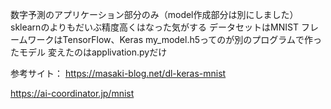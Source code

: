 数字予測のアプリケーション部分のみ（model作成部分は別にしました）
sklearnのよりもだいぶ精度高くはなった気がする
データセットはMNIST
フレームワークはTensorFlow、Keras
my_model.h5ってのが別のプログラムで作ったモデル
変えたのはapplivation.pyだけ

参考サイト：
https://masaki-blog.net/dl-keras-mnist

https://ai-coordinator.jp/mnist
